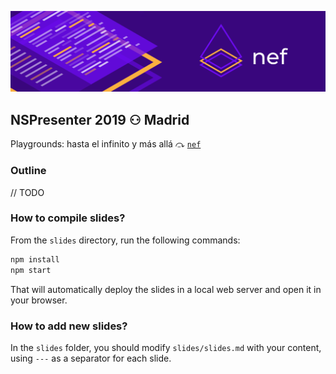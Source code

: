 ![](slides/assets/header-nef.png)

## NSPresenter 2019 ⚇ Madrid
Playgrounds: hasta el infinito y más allá ⤼ [`nef`](https://github.com/bow-swift/nef)

### Outline
// TODO

### How to compile slides?

From the `slides` directory, run the following commands:

```bash
npm install
npm start
```

That will automatically deploy the slides in a local web server and open it in your browser.


### How to add new slides?

In the `slides` folder, you should modify `slides/slides.md` with your content, using `---` as a separator for each slide.
